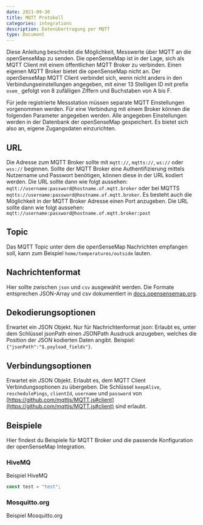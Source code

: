 ```yaml
---
date: 2021-09-30
title: MQTT Protokoll
categories: integrations
description: Datenübertragung per MQTT
type: Document
---
```


Diese Anleitung beschreibt die Möglichkeit, Messwerte über MQTT an die openSenseMap zu senden. Die openSenseMap ist in der Lage, sich als MQTT Client mit einem öffentlichen MQTT Broker zu verbinden. Einen eigenen MQTT Broker bietet die openSenseMap nicht an. Der openSenseMap MQTT Client verbindet sich, wenn nicht anders in den Verbindungseinstellungen angegeben, mit einer 13 Stelligen ID mit prefix `osem_` gefolgt von 8 zufälligen Ziffern und Buchstaben von A bis F.

Für jede registrierte Messstation müssen separate MQTT Einstellungen vorgenommen werden. Für eine Verbindung mit einem Broker können die folgenden Parameter angegeben werden. Alle angegeben Einstellungen werden in der Datenbank der openSenseMap gespeichert. Es bietet sich also an, eigene Zugangsdaten einzurichten.

## URL
Die Adresse zum MQTT Broker sollte mit `mqtt://`, `mqtts://`, `ws://` oder `wss://` beginnen. Sollte der MQTT Broker eine Authentifizierung mittels Nutzername und Passwort benötigen, können diese in der URL kodiert werden. Die URL sollte dann wie folgt aussehen: `mqtt://username:password@hostname.of.mqtt.broker` oder bei MQTTS `mqtts://username:password@hostname.of.mqtt.broker`.
Es besteht auch die Möglichkeit in der MQTT Broker Adresse einen Port anzugeben. Die URL sollte dann wie folgt aussehen: `mqtt://username:password@hostname.of.mqtt.broker:post`

## Topic
Das MQTT Topic unter dem die openSenseMap Nachrichten empfangen soll, kann zum Beispiel `home/temperatures/outside` lauten.

## Nachrichtenformat
Hier sollte zwischen `json` und `csv` ausgewählt werden. Die Formate entsprechen JSON-Array und csv dokumentiert in [docs.opensensemap.org](https://docs.opensensemap.org/#api-Measurements-postNewMeasurements).

## Dekodierungsoptionen
Erwartet ein JSON Objekt. Nur für Nachrichtenformat json: Erlaubt es, unter dem Schlüssel jsonPath einen JSONPath Ausdruck anzugeben, welches die Position der JSON kodierten Daten angibt. Beispiel: `{"jsonPath":"$.payload_fields"}`.

## Verbindungsoptionen
Erwartet ein JSON Objekt. Erlaubt es, dem MQTT Client Verbindungsoptionen zu übergeben. Die Schlüssel `keepAlive`, `reschedulePings`, `clientId`, `username` und `password` von [https://github.com/mqttjs/MQTT.js#client](https://github.com/mqttjs/MQTT.js#client) sind erlaubt.


## Beispiele

Hier findest du Beispiele für MQTT Broker und die passende Konfiguration der openSenseMap Integration.

### HiveMQ

Beispiel HiveMQ

```js
const test = "test";
```

### Mosquitto.org

Beispiel Mosquitto.org